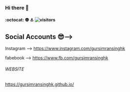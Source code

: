 ### Hi there 👋

#### :octocat: 👽 ⚓  ![visitors](https://visitor-badge.glitch.me/badge?page_id=gursimransinghk.visitor-badge&left_color=white&right_color=skyblue)

## Social Accounts 😎-->

Instagram --> https://www.instagram.com/gursimransinghk

fabebook --> https://www.fb.com/gursimransinghk


###### WEBSITE ######

https://gursimransinghk.github.io/
